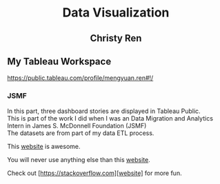 

<div align="center">
<h1>Data Visualization<br>
<h2>Christy Ren
</div>

## My Tableau Workspace
https://public.tableau.com/profile/mengyuan.ren#!/

### JSMF
In this part, three dashboard stories are displayed in Tableau Public. <br>
This is part of the work I did when I was an Data Migration and Analytics Intern in James S. McDonnell Foundation (JSMF) <br>
The datasets are from part of my data ETL process. <br>


This [website] is awesome.

You will never use anything else than this [website].

Check out [https://stackoverflow.com][website] for more fun.

[website]: https://stackoverflow.com

